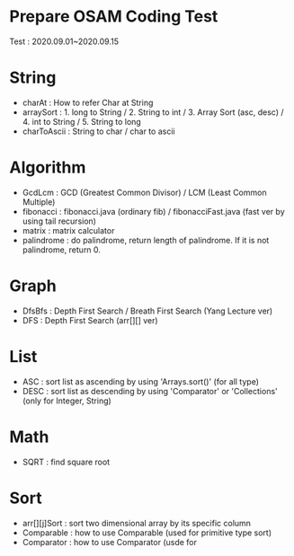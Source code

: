 # Prepare OSAM Coding Test
Test : 2020.09.01~2020.09.15

# String
* charAt : How to refer Char at String
* arraySort : 1. long to String / 2. String to int / 3. Array Sort (asc, desc) / 4. int to String / 5. String to long
* charToAscii : String to char / char to ascii

# Algorithm
* GcdLcm : GCD (Greatest Common Divisor) / LCM (Least Common Multiple)
* fibonacci : fibonacci.java (ordinary fib) / fibonacciFast.java (fast ver by using tail recursion)
* matrix : matrix calculator
* palindrome : do palindrome, return length of palindrome. If it is not palindrome, return 0.

# Graph
* DfsBfs : Depth First Search / Breath First Search (Yang Lecture ver)
* DFS : Depth First Search (arr[][] ver)

# List
* ASC : sort list as ascending by using 'Arrays.sort()' (for all type)
* DESC : sort list as descending by using 'Comparator' or 'Collections' (only for Integer, String)

# Math
* SQRT : find square root 

# Sort
* arr[][j]Sort : sort two dimensional array by its specific column
* Comparable : how to use Comparable (used for primitive type sort)
* Comparator : how to use Comparator (usde for 
